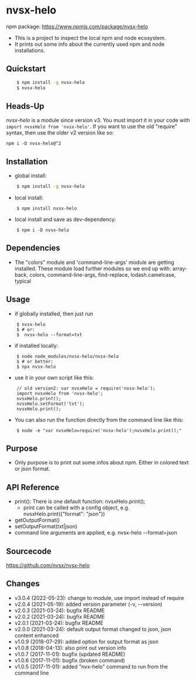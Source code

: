 # nvsx-helo

npm package: https://www.npmjs.com/package/nvsx-helo

* This is a project to inspect the local npm and node ecosystem. 
* It prints out some info about the currently used npm and node installations. 

## Quickstart
```sh
    $ npm install -g nvsx-helo
    $ nvsx-helo
```

## Heads-Up
<i>nvsx-helo</i> is a module since version v3. You must import it in your code with 
```import nvsxHelo from 'nvsx-helo'```. 
If you want to use the old "require" syntax, then use the older v2 version like so:
```
npm i -D nvsx-helo@^2
```

## Installation
* global install: 
```sh
    $ npm install -g nvsx-helo
```
* local install: 
```
    $ npm install nvsx-helo
```
* local install and save as dev-dependency: 
```
    $ npm i -D nvsx-helo
```

## Dependencies
* The "colors" module and 'command-line-args' module are getting installed. These module load further modules so we end up with: 
array-back, colors, command-line-args, find-replace, lodash.camelcase, typical

## Usage
* if globally installed, then just run 
```
    $ nvsx-helo
    $ # or:
    $  nvsx-helo --format=txt
````

* if installed locally: 
```
    $ node node_modules/nvsx-helo/nvsx-helo
    $ # or better:
    $ npx nvsx-helo
```
* use it in your own script like this:
```
    // old version2: var nvsxHelo = require('nvsx-helo');  
    import nvsxHelo from 'nvsx-helo';
    nvsxHelo.print();
    nvsxHelo.setFormat('txt');
    nvsxHelo.print();
```
* You can also run the function directly from the command line like this:
```
    $ node -e "var nvsxHelo=require('nvsx-helo');nvsxHelo.print();"
```

## Purpose
* Only purpose is to print out some infos about npm. Either in colored text or json format. 

## API Reference
* print(): There is one default function: nvsxHelo.print();
  * print can be called with a config object, e.g. nvsxHelo.print({"format": "json"})
* getOutputFormat()
* setOutputFormat(txt|json)
* command line arguments are applied, e.g. nvsx-helo --format=json

## Sourcecode
https://github.com/nvsx/nvsx-helo

## Changes
* v3.0.4 (2022-05-23): change to module, use import instead of require
* v2.0.4 (2021-05-19): added version parameter (-v, --version)
* v2.0.3 (2021-03-24): bugfix README
* v2.0.2 (2021-03-24): bugfix README
* v2.0.1 (2021-03-24): bugfix README
* v2.0.0 (2021-03-24): default output format changed to json, json content enhanced
* v1.0.9 (2018-07-29): added option for output format as json
* v1.0.8 (2018-04-13): also print out version info
* v1.0.7 (2017-11-01): bugfix (updated README)
* v1.0.6 (2017-11-01): bugfix (broken command)
* v1.0.5 (2017-11-01): added "nvx-helo" command to run from the command line
